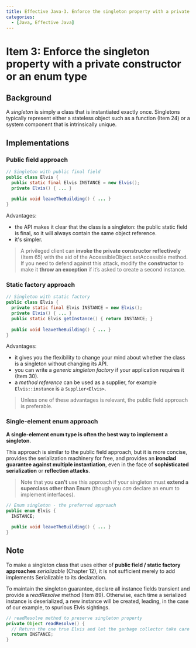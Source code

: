 ```yaml
---
title: Effective Java-3. Enforce the singleton property with a private constructor or an enum type
categories:
  - [Java, Effective Java]
---
```


# Item 3: Enforce the singleton property with a private constructor or an enum type

## Background

A *singleton* is simply a class that is instantiated exactly once. Singletons typically represent either a stateless object such as a function (Item 24) or a system component that is intrinsically unique.

## Implementations

### Public field approach

```java
// Singleton with public final field
public class Elvis {
  public static final Elvis INSTANCE = new Elvis();
  private Elvis() { ... }
  
  public void leaveTheBuilding() { ... }
}
```

Advantages:

- the API makes it clear that the class is a singleton: the public static field is final, so it will always contain the same object reference.
- it's simpler.

> A privileged client can **invoke the private constructor reflectively** (Item 65) with the aid of the AccessibleObject.setAccessible method. If you need to defend against this attack, modify the **constructor** to make it **throw an exception** if it’s asked to create a second instance.

### Static factory approach

```java
// Singleton with static factory
public class Elvis {
  private static final Elvis INSTANCE = new Elvis();
  private Elvis() { ... }
  public static Elvis getInstance() { return INSTANCE; }
  
  public void leaveTheBuilding() { ... }
}
```

Advantages:

- it gives you the flexibility to change your mind about whether the class is a singleton without changing its API.
- you can write a *generic singleton factory* if your application requires it (Item 30).
- a *method reference* can be used as a supplier, for example `Elvis::instance` is a `Supplier<Elvis>`.

> Unless one of these advantages is relevant, the public field approach is preferable.

### Single-element enum approach

**A single-element enum type is often the best way to implement a singleton**.

This approach is similar to the public field approach, but it is more concise, provides the serialization machinery for free, and provides an **ironclad guarantee against multiple instantiation**, even in the face of **sophisticated serialization** or **reflection attacks**.

> Note that you **can’t** use this approach if your singleton must **extend a superclass other than Enum** (though you *can* declare an enum to implement interfaces).

```java
// Enum singleton - the preferred approach
public enum Elvis {
  INSTANCE;
  
  public void leaveTheBuilding() { ... }
}
```



## Note

To make a singleton class that uses either of **public field / static factory approaches** *serializable* (Chapter 12), it is not sufficient merely to add implements Serializable to its declaration.

To maintain the singleton guarantee, declare all instance fields transient and provide a *readResolve* method (Item 89). Otherwise, each time a serialized instance is deserialized, a new instance will be created, leading, in the case of our example, to spurious Elvis sightings.

```java
// readResolve method to preserve singleton property
private Object readResolve() {
  // Return the one true Elvis and let the garbage collector take care of the Elvis impersonator
  return INSTANCE;
}
```

